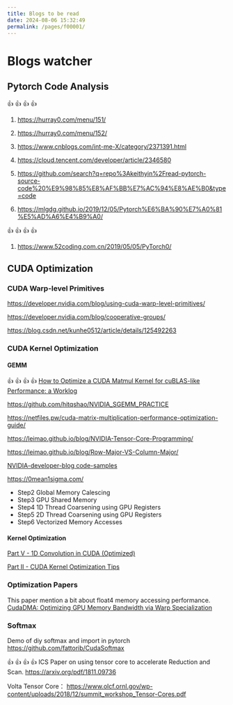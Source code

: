 ```yaml
---
title: Blogs to be read
date: 2024-08-06 15:32:49
permalink: /pages/f00001/
---
```

# Blogs watcher
## Pytorch Code Analysis

:+1: :+1: :+1: :+1:
1. https://hurray0.com/menu/151/
2. https://hurray0.com/menu/152/

1. https://www.cnblogs.com/int-me-X/category/2371391.html
2. https://cloud.tencent.com/developer/article/2346580
3. https://github.com/search?q=repo%3Akeithyin%2Fread-pytorch-source-code%20%E9%98%85%E8%AF%BB%E7%AC%94%E8%AE%B0&type=code
4. https://mlgdg.github.io/2019/12/05/Pytorch%E6%BA%90%E7%A0%81%E5%AD%A6%E4%B9%A0/
   
:+1: :+1: :+1: :+1:
1. https://www.52coding.com.cn/2019/05/05/PyTorch0/

## CUDA Optimization

### CUDA Warp-level Primitives

https://developer.nvidia.com/blog/using-cuda-warp-level-primitives/

https://developer.nvidia.com/blog/cooperative-groups/

https://blog.csdn.net/kunhe0512/article/details/125492263

### CUDA Kernel Optimization
#### GEMM
:+1: :+1: :+1: :+1: [How to Optimize a CUDA Matmul Kernel for cuBLAS-like Performance: a Worklog](https://siboehm.com/articles/22/CUDA-MMM)

https://github.com/hitqshao/NVIDIA_SGEMM_PRACTICE

https://netfiles.pw/cuda-matrix-multiplication-performance-optimization-guide/

https://leimao.github.io/blog/NVIDIA-Tensor-Core-Programming/

https://leimao.github.io/blog/Row-Major-VS-Column-Major/

[NVIDIA-developer-blog code-samples](https://github.com/NVIDIA-developer-blog/code-samples/blob/master/posts/tensor-cores/simpleTensorCoreGEMM.cu)

https://0mean1sigma.com/

- Step2 Global Memory Calescing
- Step3 GPU Shared Memory
- Step4 1D Thread Coarsening using GPU Registers
- Step5 2D Thread Coarsening using GPU Registers
- Step6 Vectorized Memory Accesses

#### Kernel Optimization
[Part V - 1D Convolution in CUDA (Optimized)](https://www.vrushankdes.ai/diffusion-policy-inference-optimization/part-v---1d-convolution-in-cuda-optimized)

[Part II - CUDA Kernel Optimization Tips](https://www.vrushankdes.ai/diffusion-policy-inference-optimization/part-ii---cuda-kernel-optimization-tips)

### Optimization Papers

This paper mention a bit about float4 memory accessing performance.
[CudaDMA: Optimizing GPU Memory Bandwidth via Warp Specialization](https://lightsighter.org/pdfs/cudadma-sc11.pdf)

### Softmax

Demo of diy softmax and import in pytorch
https://github.com/fattorib/CudaSoftmax

:+1: :+1: :+1: :+1: ICS Paper on using tensor core to accelerate Reduction and Scan.
https://arxiv.org/pdf/1811.09736

Volta Tensor Core：
https://www.olcf.ornl.gov/wp-content/uploads/2018/12/summit_workshop_Tensor-Cores.pdf
